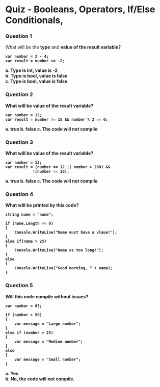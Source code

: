 # Quiz - Booleans, Operators, If/Else Conditionals, 

### Question 1
What will be the <b>type</b> and <b>value<b/> 
of the <b>result</b> variable?

```
var number = 2 - 4;
var result = number >= -2;
```

a. Type is int, value is -2<br>
b. Type is bool, value is false<br>
c. Type is bool, value is false<br>

### Question 2
What will be <b>value<b/> 
of the <b>result</b> variable?<br>

```
var number = 12;
var result = number != 15 && number % 2 == 0;
```

a. true
b. false
c. The code will not compile

### Question 3
What will be <b>value<b/> 
of the <b>result</b> variable?<br>

```
var number = 12;
var result = (number == 12 || number > 200) && 
			!(number == 10);
```

a. true
b. false
c. The code will not compile

### Question 4
What will be printed by this code?

```
string name = "name";

if (name.Length == 0)
{
	Console.WriteLine("Name must have a vlaue!");
}
else if(name > 25)
{
	Console.WriteLine("Name os too long!");
}
else
{
	Console.WriteLine("Good morning, " + name);
}
```

### Question 5
Will this code compile without issues?

```
var number = 87;

if (number > 50)
{
	var message = "Large number";
}
else if (number > 25)
{
	var message = "Medium number";
}
else
{
	var message = "Small number";
}
```

a. Yes<br>
b. No, the code will not compile.